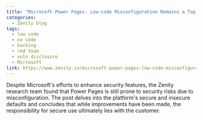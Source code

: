 ```yaml
---
title: "Microsoft Power Pages: Low-code Misconfiguration Remains a Top Security Risk"
categories:
  - Zenity blog
tags:
  - low code
  - no code
  - hacking
  - red team
  - vuln disclosure
  - Microsoft
link: https://www.zenity.io/microsoft-power-pages-low-code-misconfiguration-remains-a-top-security-risk/
---
```


Despite Microsoft's efforts to enhance security features, the Zenity research team found that Power Pages is still prone to security risks due to misconfiguration. The post delves into the platform's secure and insecure defaults and concludes that while improvements have been made, the responsibility for secure use ultimately lies with the customer.

